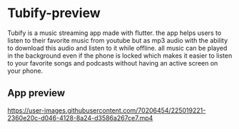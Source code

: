 # Tubify-preview
Tubify is a music streaming app made with flutter.
the app helps users to listen to their favorite music from youtube but as mp3 audio with the ability to download this audio and listen to it while offline.
all music can be played in the background even if the phone is locked which makes it easier to listen to your favorite songs and podcasts without having an active screen on your phone.

## App preview

https://user-images.githubusercontent.com/70206454/225019221-2360e20c-d046-4128-8a24-d3586a267ce7.mp4

